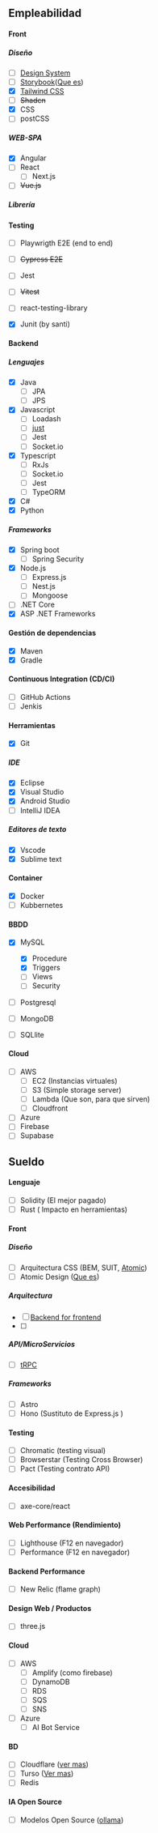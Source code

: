 
## Empleabilidad

#### Front
##### Diseño
- [ ] [Design System](https://profile.es/blog/que-es-design-system-ejemplo/)
- [ ] [Storybook](https://storybook.js.org)([Que es](https://www.innocv.com/web/noticias/Como-crear-componentes-aislados-y-documentados-con-storybook#:~:text=Storybook%20es%20una%20herramienta%20de,desarrollo%20más%20rápido%20y%20eficiente.))
- [x] [Tailwind CSS](https://tailwindcss.com)
- [ ] ~~Shadcn~~
- [x] CSS
- [ ] postCSS

##### WEB-SPA
- [x] Angular
- [ ] React
	- [ ] Next.js
- [ ] ~~Vue.js~~

##### Librería


#### Testing
- [ ] Playwrigth E2E (end to end)
- [ ] ~~Cypress E2E~~ 
- [ ] Jest 
- [ ] ~~Vitest~~
- [ ] react-testing-library
- [x] Junit (by santi)


#### Backend

##### Lenguajes
- [x] Java 
	- [ ] JPA
	- [ ] JPS
- [x] Javascript
	- [ ] Loadash
	- [ ] [just](https://www.getmanfred.com/developer-career-report-2023)
	- [ ] Jest
	- [ ] Socket.io
- [x] Typescript
	- [ ] RxJs
	- [ ] Socket.io
	- [ ] Jest
	- [ ] TypeORM
- [x] C#
- [x] Python

##### Frameworks
- [x] Spring boot
	- [ ] Spring Security
- [x] Node.js
	- [ ] Express.js
	- [ ] Nest.js
	- [ ] Mongoose
- [ ] .NET Core
- [x] ASP .NET Frameworks

#### Gestión de dependencias
- [x] Maven
- [x] Gradle
#### Continuous Integration (CD/CI)
- [ ] GitHub Actions
- [ ] Jenkis

#### Herramientas
- [x] Git
##### IDE
- [x] Eclipse
- [x] Visual Studio
- [x] Android Studio
- [ ] IntelliJ IDEA
##### Editores de texto
- [x] Vscode
- [x] Sublime text
#### Container 
- [x] Docker
- [ ] Kubbernetes
#### BBDD
- [x] MySQL
  - [x] Procedure
  - [x] Triggers
  - [ ] Views
  - [ ] Security
- [ ] Postgresql
- [ ] MongoDB
- [ ] SQLlite


#### Cloud
- [ ] AWS 
	- [ ] EC2 (Instancias virtuales)
	- [ ] S3 (Simple storage server)
	- [ ] Lambda (Que son, para que sirven)
	- [ ] Cloudfront
- [ ] Azure
- [ ] Firebase
- [ ] Supabase 

## Sueldo

#### Lenguaje
- [ ] Solidity (El mejor pagado)
- [ ] Rust ( Impacto en herramientas)

#### Front
##### Diseño
- [ ] Arquitectura CSS (BEM, SUIT, [Atomic](https://atomicdesign.bradfrost.com/table-of-contents/))
- [ ] Atomic Design ([Que es](https://www.uifrommars.com/atomic-design-ventajas/))

##### Arquitectura
- [ ] [Backend for frontend](https://www.linkedin.com/pulse/backends-frontends-bff-pattern-architectural-patterns-pratik-pandey/)
- [ ] 

##### API/MicroServicios
- [ ] [tRPC](https://hackernoon.com/es/la-simplicidad-de-trpc-con-el-poder-de-graphql)

##### Frameworks
- [ ] Astro
- [ ] Hono (Sustituto de Express.js )

#### Testing
- [ ] Chromatic (testing visual)
- [ ] Browserstar (Testing Cross Browser)
- [ ] Pact (Testing contrato API)

#### Accesibilidad
- [ ] axe-core/react 

#### Web Performance (Rendimiento)
- [ ] Lighthouse (F12 en navegador)
- [ ] Performance (F12 en navegador)

#### Backend Performance
- [ ] New Relic (flame graph)

#### Design Web / Productos
- [ ] three.js

#### Cloud
- [ ] AWS 
	- [ ] Amplify (como firebase)
	- [ ] DynamoDB
	- [ ] RDS
	- [ ] SQS
	- [ ] SNS
- [ ] Azure
	- [ ] AI Bot Service

#### BD
- [ ] Cloudflare ([ver mas](https://www.cloudflare.com/es-es/))
- [ ] Turso ([Ver mas](https://turso.tech))
- [ ] Redis
#### IA Open Source
- [ ] Modelos Open Source ([ollama](https://ollama.ai))
